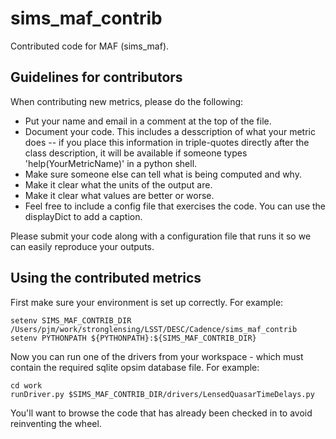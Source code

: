 # sims_maf_contrib

Contributed code for MAF (sims_maf).

## Guidelines for contributors

When contributing new metrics, please do the following:
* Put your name and email in a comment at the top of the file.
* Document your code. This includes a desscription of what your metric does -- if you place this information
  in triple-quotes directly after the class description, it will be available if someone types 
  'help(YourMetricName)' in a python shell. 
* Make sure someone else can tell what is being computed and why.
* Make it clear what the units of the output are.
* Make it clear what values are better or worse.
* Feel free to include a config file that exercises the code.  You can use the displayDict to add a caption.

Please submit your code along with a configuration file that runs it so we can easily reproduce your outputs.

## Using the contributed metrics

First make sure your environment is set up correctly. For example:

    setenv SIMS_MAF_CONTRIB_DIR /Users/pjm/work/stronglensing/LSST/DESC/Cadence/sims_maf_contrib
    setenv PYTHONPATH ${PYTHONPATH}:${SIMS_MAF_CONTRIB_DIR}

Now you can run one of the drivers from your workspace - which must contain the required sqlite opsim database file. For example:

    cd work
    runDriver.py $SIMS_MAF_CONTRIB_DIR/drivers/LensedQuasarTimeDelays.py

You'll want to browse the code that has already been checked in to avoid reinventing the wheel.
